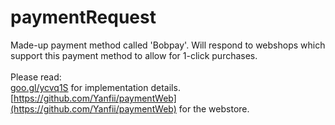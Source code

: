 # paymentRequest
Made-up payment method called 'Bobpay'. Will respond to webshops which support this payment method to allow for 1-click purchases. 
<br />
<br />
Please read: <br />
[goo.gl/ycvq1S](goo.gl/ycvq1S) for implementation details. <br />
[https://github.com/Yanfii/paymentWeb](https://github.com/Yanfii/paymentWeb) for the webstore.
